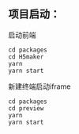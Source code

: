 ## 项目启动：

启动前端
```
cd packages
cd H5maker
yarn
yarn start
```

新建终端启动iframe
```
cd packages
cd preview
yarn
yarn start
````